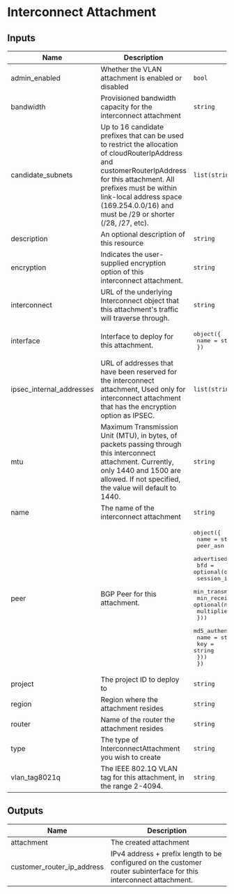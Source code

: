 # Interconnect Attachment

<!-- BEGINNING OF PRE-COMMIT-TERRAFORM DOCS HOOK -->
## Inputs

| Name | Description | Type | Default | Required |
|------|-------------|------|---------|:--------:|
| admin\_enabled | Whether the VLAN attachment is enabled or disabled | `bool` | `true` | no |
| bandwidth | Provisioned bandwidth capacity for the interconnect attachment | `string` | `"BPS_10G"` | no |
| candidate\_subnets | Up to 16 candidate prefixes that can be used to restrict the allocation of cloudRouterIpAddress and customerRouterIpAddress for this attachment. All prefixes must be within link-local address space (169.254.0.0/16) and must be /29 or shorter (/28, /27, etc). | `list(string)` | `null` | no |
| description | An optional description of this resource | `string` | `null` | no |
| encryption | Indicates the user-supplied encryption option of this interconnect attachment. | `string` | `"NONE"` | no |
| interconnect | URL of the underlying Interconnect object that this attachment's traffic will traverse through. | `string` | n/a | yes |
| interface | Interface to deploy for this attachment. | <pre>object({<br>    name = string<br>  })</pre> | n/a | yes |
| ipsec\_internal\_addresses | URL of addresses that have been reserved for the interconnect attachment, Used only for interconnect attachment that has the encryption option as IPSEC. | `list(string)` | `[]` | no |
| mtu | Maximum Transmission Unit (MTU), in bytes, of packets passing through this interconnect attachment. Currently, only 1440 and 1500 are allowed. If not specified, the value will default to 1440. | `string` | `null` | no |
| name | The name of the interconnect attachment | `string` | n/a | yes |
| peer | BGP Peer for this attachment. | <pre>object({<br>    name                      = string<br>    peer_asn                  = string<br>    advertised_route_priority = optional(number)<br>    bfd = optional(object({<br>      session_initialization_mode = string<br>      min_transmit_interval       = optional(number)<br>      min_receive_interval        = optional(number)<br>      multiplier                  = optional(number)<br>    }))<br>    md5_authentication_key = optional(object({<br>      name = string<br>      key  = string<br>    }))<br>  })</pre> | n/a | yes |
| project | The project ID to deploy to | `string` | n/a | yes |
| region | Region where the attachment resides | `string` | n/a | yes |
| router | Name of the router the attachment resides | `string` | n/a | yes |
| type | The type of InterconnectAttachment you wish to create | `string` | `"DEDICATED"` | no |
| vlan\_tag8021q | The IEEE 802.1Q VLAN tag for this attachment, in the range 2-4094. | `string` | `null` | no |

## Outputs

| Name | Description |
|------|-------------|
| attachment | The created attachment |
| customer\_router\_ip\_address | IPv4 address + prefix length to be configured on the customer router subinterface for this interconnect attachment. |

<!-- END OF PRE-COMMIT-TERRAFORM DOCS HOOK -->
